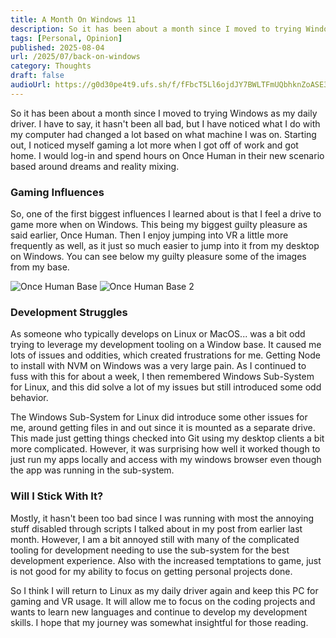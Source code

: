 ```yaml
---
title: A Month On Windows 11
description: So it has been about a month since I moved to trying Windows as my daily driver. I have to say, it hasn't been all bad, but I have noticed what I do with my computer had changed a lot based on what machine I was on. Starting out...
tags: [Personal, Opinion]
published: 2025-08-04
url: /2025/07/back-on-windows
category: Thoughts
draft: false
audioUrl: https://g0d30pe4t9.ufs.sh/f/fFbcT5Ll6ojdJY7BWLTFmUQbhknZoASE3K675RMidxeLvCVN
---
```


So it has been about a month since I moved to trying Windows as my daily driver. I have to say, it hasn't been all bad, but I have noticed what I do with my computer had changed a lot based on what machine I was on. Starting out, I noticed myself gaming a lot more when I got off of work and got home. I would log-in and spend hours on Once Human in their new scenario based around dreams and reality mixing.

### Gaming Influences

So, one of the first biggest influences I learned about is that I feel a drive to game more when on Windows. This being my biggest guilty pleasure as said earlier, Once Human. Then I enjoy jumping into VR a little more frequently as well, as it just so much easier to jump into it from my desktop on Windows. You can see below my guilty pleasure some of the images from my base.

![Once Human Base](/post-pics/2025/08/oh-july-1.webp)
![Once Human Base 2](/post-pics/2025/08/oh-july-2.webp)

### Development Struggles

As someone who typically develops on Linux or MacOS... was a bit odd trying to leverage my development tooling on a Window base. It caused me lots of issues and oddities, which created frustrations for me. Getting Node to install with NVM on Windows was a very large pain. As I continued to fuss with this for about a week, I then remembered Windows Sub-System for Linux, and this did solve a lot of my issues but still introduced some odd behavior.

The Windows Sub-System for Linux did introduce some other issues for me, around getting files in and out since it is mounted as a separate drive. This made just getting things checked into Git using my desktop clients a bit more complicated. However, it was surprising how well it worked though to just run my apps locally and access with my windows browser even though the app was running in the sub-system.

### Will I Stick With It?

Mostly, it hasn't been too bad since I was running with most the annoying stuff disabled through scripts I talked about in my post from earlier last month. However, I am a bit annoyed still with many of the complicated tooling for development needing to use the sub-system for the best development experience. Also with the increased temptations to game, just is not good for my ability to focus on getting personal projects done.

So I think I will return to Linux as my daily driver again and keep this PC for gaming and VR usage. It will allow me to focus on the coding projects and wants to learn new languages and continue to develop my development skills. I hope that my journey was somewhat insightful for those reading.
